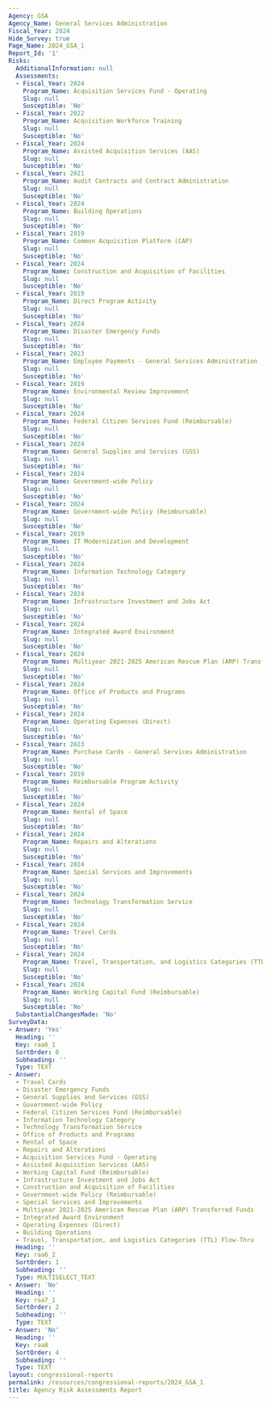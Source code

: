 ```yaml
---
Agency: GSA
Agency_Name: General Services Administration
Fiscal_Year: 2024
Hide_Survey: true
Page_Name: 2024_GSA_1
Report_Id: '1'
Risks:
  AdditionalInformation: null
  Assessments:
  - Fiscal_Year: 2024
    Program_Name: Acquisition Services Fund - Operating
    Slug: null
    Susceptible: 'No'
  - Fiscal_Year: 2022
    Program_Name: Acquisition Workforce Training
    Slug: null
    Susceptible: 'No'
  - Fiscal_Year: 2024
    Program_Name: Assisted Acquisition Services (AAS)
    Slug: null
    Susceptible: 'No'
  - Fiscal_Year: 2021
    Program_Name: Audit Contracts and Contract Administration
    Slug: null
    Susceptible: 'No'
  - Fiscal_Year: 2024
    Program_Name: Building Operations
    Slug: null
    Susceptible: 'No'
  - Fiscal_Year: 2019
    Program_Name: Common Acquisition Platform (CAP)
    Slug: null
    Susceptible: 'No'
  - Fiscal_Year: 2024
    Program_Name: Construction and Acquisition of Facilities
    Slug: null
    Susceptible: 'No'
  - Fiscal_Year: 2019
    Program_Name: Direct Program Activity
    Slug: null
    Susceptible: 'No'
  - Fiscal_Year: 2024
    Program_Name: Disaster Emergency Funds
    Slug: null
    Susceptible: 'No'
  - Fiscal_Year: 2023
    Program_Name: Employee Payments - General Services Administration
    Slug: null
    Susceptible: 'No'
  - Fiscal_Year: 2019
    Program_Name: Environmental Review Improvement
    Slug: null
    Susceptible: 'No'
  - Fiscal_Year: 2024
    Program_Name: Federal Citizen Services Fund (Reimbursable)
    Slug: null
    Susceptible: 'No'
  - Fiscal_Year: 2024
    Program_Name: General Supplies and Services (GSS)
    Slug: null
    Susceptible: 'No'
  - Fiscal_Year: 2024
    Program_Name: Government-wide Policy
    Slug: null
    Susceptible: 'No'
  - Fiscal_Year: 2024
    Program_Name: Government-wide Policy (Reimbursable)
    Slug: null
    Susceptible: 'No'
  - Fiscal_Year: 2019
    Program_Name: IT Modernization and Development
    Slug: null
    Susceptible: 'No'
  - Fiscal_Year: 2024
    Program_Name: Information Technology Category
    Slug: null
    Susceptible: 'No'
  - Fiscal_Year: 2024
    Program_Name: Infrastructure Investment and Jobs Act
    Slug: null
    Susceptible: 'No'
  - Fiscal_Year: 2024
    Program_Name: Integrated Award Environment
    Slug: null
    Susceptible: 'No'
  - Fiscal_Year: 2024
    Program_Name: Multiyear 2021-2025 American Rescue Plan (ARP) Transferred Funds
    Slug: null
    Susceptible: 'No'
  - Fiscal_Year: 2024
    Program_Name: Office of Products and Programs
    Slug: null
    Susceptible: 'No'
  - Fiscal_Year: 2024
    Program_Name: Operating Expenses (Direct)
    Slug: null
    Susceptible: 'No'
  - Fiscal_Year: 2023
    Program_Name: Purchase Cards - General Services Administration
    Slug: null
    Susceptible: 'No'
  - Fiscal_Year: 2019
    Program_Name: Reimbursable Program Activity
    Slug: null
    Susceptible: 'No'
  - Fiscal_Year: 2024
    Program_Name: Rental of Space
    Slug: null
    Susceptible: 'No'
  - Fiscal_Year: 2024
    Program_Name: Repairs and Alterations
    Slug: null
    Susceptible: 'No'
  - Fiscal_Year: 2024
    Program_Name: Special Services and Improvements
    Slug: null
    Susceptible: 'No'
  - Fiscal_Year: 2024
    Program_Name: Technology Transformation Service
    Slug: null
    Susceptible: 'No'
  - Fiscal_Year: 2024
    Program_Name: Travel Cards
    Slug: null
    Susceptible: 'No'
  - Fiscal_Year: 2024
    Program_Name: Travel, Transportation, and Logistics Categories (TTL) Flow-Thru
    Slug: null
    Susceptible: 'No'
  - Fiscal_Year: 2024
    Program_Name: Working Capital Fund (Reimbursable)
    Slug: null
    Susceptible: 'No'
  SubstantialChangesMade: 'No'
SurveyData:
- Answer: 'Yes'
  Heading: ''
  Key: raa6_1
  SortOrder: 0
  Subheading: ''
  Type: TEXT
- Answer:
  - Travel Cards
  - Disaster Emergency Funds
  - General Supplies and Services (GSS)
  - Government-wide Policy
  - Federal Citizen Services Fund (Reimbursable)
  - Information Technology Category
  - Technology Transformation Service
  - Office of Products and Programs
  - Rental of Space
  - Repairs and Alterations
  - Acquisition Services Fund - Operating
  - Assisted Acquisition Services (AAS)
  - Working Capital Fund (Reimbursable)
  - Infrastructure Investment and Jobs Act
  - Construction and Acquisition of Facilities
  - Government-wide Policy (Reimbursable)
  - Special Services and Improvements
  - Multiyear 2021-2025 American Rescue Plan (ARP) Transferred Funds
  - Integrated Award Environment
  - Operating Expenses (Direct)
  - Building Operations
  - Travel, Transportation, and Logistics Categories (TTL) Flow-Thru
  Heading: ''
  Key: raa6_2
  SortOrder: 1
  Subheading: ''
  Type: MULTISELECT_TEXT
- Answer: 'No'
  Heading: ''
  Key: raa7_1
  SortOrder: 2
  Subheading: ''
  Type: TEXT
- Answer: 'No'
  Heading: ''
  Key: raa8
  SortOrder: 4
  Subheading: ''
  Type: TEXT
layout: congressional-reports
permalink: /resources/congressional-reports/2024_GSA_1
title: Agency Risk Assessments Report
---
```

